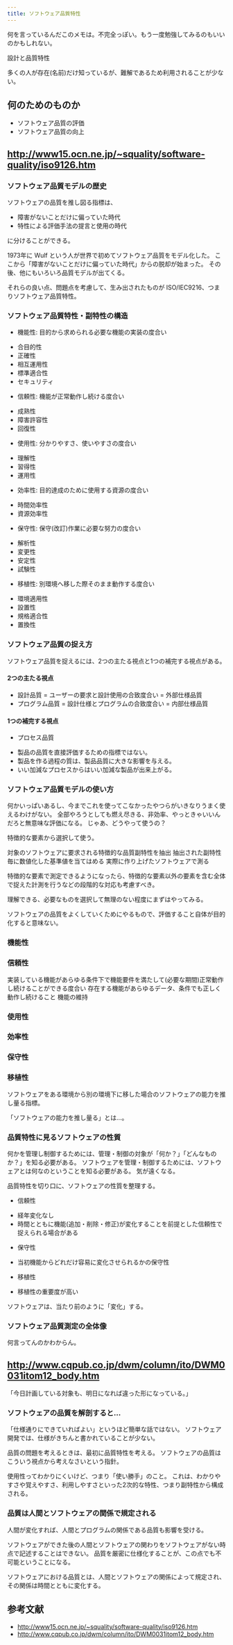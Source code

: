 ```yaml
---
title: ソフトウェア品質特性
---
```


何を言っているんだこのメモは。不完全っぽい。もう一度勉強してみるのもいいのかもしれない。

設計と品質特性

多くの人が存在(名前)だけ知っているが、難解であるため利用されることが少ない。

何のためのものか
----------------

* ソフトウェア品質の評価
* ソフトウェア品質の向上


http://www15.ocn.ne.jp/~squality/software-quality/iso9126.htm
-------------------------------------------------------------

### ソフトウェア品質モデルの歴史

ソフトウェアの品質を推し図る指標は、

* 障害がないことだけに偏っていた時代
* 特性による評価手法の提言と使用の時代

に分けることができる。

1973年に Wulf という人が世界で初めてソフトウェア品質をモデル化した。
ここから「障害がないことだけに偏っていた時代」からの脱却が始まった。
その後、他にもいろいろ品質モデルが出てくる。

それらの良い点、問題点を考慮して、生み出されたものが ISO/IEC9216、つまりソフトウェア品質特性。


### ソフトウェア品質特性・副特性の構造

* 機能性: 目的から求められる必要な機能の実装の度合い
 - 合目的性
 - 正確性
 - 相互運用性
 - 標準適合性
 - セキュリティ

* 信頼性: 機能が正常動作し続ける度合い
 - 成熟性
 - 障害許容性
 - 回復性

* 使用性: 分かりやすさ、使いやすさの度合い
 - 理解性
 - 習得性
 - 運用性

* 効率性: 目的達成のために使用する資源の度合い
 - 時間効率性
 - 資源効率性

* 保守性: 保守(改訂)作業に必要な努力の度合い
 - 解析性
 - 変更性
 - 安定性
 - 試験性

* 移植性: 別環境へ移した際そのまま動作する度合い
 - 環境適用性
 - 設置性
 - 規格適合性
 - 置換性


### ソフトウェア品質の捉え方

ソフトウェア品質を捉えるには、2つの主たる視点と1つの補完する視点がある。

#### 2つの主たる視点

* 設計品質 = ユーザーの要求と設計使用の合致度合い = 外部仕様品質
* プログラム品質 = 設計仕様とプログラムの合致度合い = 内部仕様品質

#### 1つの補完する視点

* プロセス品質
 - 製品の品質を直接評価するための指標ではない。
 - 製品を作る過程の質は、製品品質に大きな影響を与える。
 - いい加減なプロセスからはいい加減な製品が出来上がる。


### ソフトウェア品質モデルの使い方

何かいっぱいあるし、今までこれを使ってこなかったやつらがいきなりうまく使えるわけがない。
全部やろうとしても燃え尽きる、非効率、やっときゃいいんだろと無意味な評価になる。
じゃあ、どうやって使うの？

特徴的な要素から選択して使う。

対象のソフトウェアに要求される特徴的な品質副特性を抽出
抽出された副特性毎に数値化した基準値を当てはめる
実際に作り上げたソフトウェアで測る

特徴的な要素で測定できるようになったら、特徴的な要素以外の要素を含む全体で捉えた計測を行うなどの段階的な対応も考慮すべき。

理解できる、必要なものを選択して無理のない程度にまずはやってみる。

ソフトウェアの品質をよくしていくためにやるもので、評価すること自体が目的化すると意味ない。


### 機能性


### 信頼性

実装している機能があらゆる条件下で機能要件を満たして(必要な期間)正常動作し続けることができる度合い
存在する機能があらゆるデータ、条件でも正しく動作し続けること
機能の維持


### 使用性


### 効率性


### 保守性


### 移植性

ソフトウェアをある環境から別の環境下に移した場合のソフトウェアの能力を推し量る指標。

「ソフトウェアの能力を推し量る」とは…。


### 品質特性に見るソフトウェアの性質

何かを管理し制御するためには、管理・制御の対象が「何か？」「どんなものか？」を知る必要がある。
ソフトウェアを管理・制御するためには、ソフトウェアとは何なのということを知る必要がある。
気が遠くなる。

品質特性を切り口に、ソフトウェアの性質を整理する。

* 信頼性
 - 経年変化なし
 - 時間とともに機能(追加・削除・修正)が変化することを前提とした信頼性で捉えられる場合がある

* 保守性
 - 当初機能からどれだけ容易に変化させられるかの保守性

* 移植性
 - 移植性の重要度が高い

ソフトウェアは、当たり前のように「変化」する。


### ソフトウェア品質測定の全体像

何言ってんのかわからん。



http://www.cqpub.co.jp/dwm/column/ito/DWM0031itom12_body.htm
--------------------------------------------------------------

「今日計画している対象も、明日になれば違った形になっている。」


### ソフトウェアの品質を解剖すると…

「仕様通りにできていればよい」というほど簡単な話ではない。
ソフトウェア開発では、仕様がきちんと書かれていることが少ない。

品質の問題を考えるときは、最初に品質特性を考える。
ソフトウェアの品質はこういう視点から考えなさいという指針。

使用性ってわかりにくいけど、つまり「使い勝手」のこと。
これは、わかりやすさや覚えやすさ、利用しやすさといった2次的な特性、つまり副特性から構成される。


### 品質は人間とソフトウェアの関係で規定される

人間が変化すれば、人間とプログラムの関係である品質も影響を受ける。

ソフトウェアができた後の人間とソフトウェアの関わりをソフトウェアがない時点で記述することはできない。
品質を厳密に仕様化することが、この点でも不可能ということになる。

ソフトウェアにおける品質とは、人間とソフトウェアの関係によって規定され、その関係は時間とともに変化する。


参考文献
--------

* http://www15.ocn.ne.jp/~squality/software-quality/iso9126.htm
* http://www.cqpub.co.jp/dwm/column/ito/DWM0031itom12_body.htm
